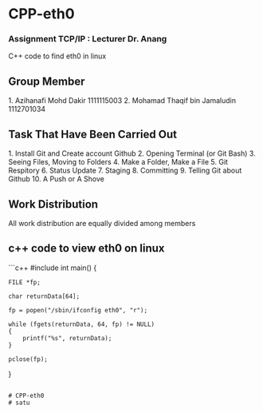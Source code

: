 # CPP-eth0
<h3>Assignment TCP/IP : Lecturer Dr. Anang</h3>
C++ code to find eth0 in linux

<h2> Group Member </h2>
1. Azihanafi Mohd Dakir 1111115003
2. Mohamad Thaqif bin Jamaludin 1112701034

<h2> Task That Have Been Carried Out </h2>
1. Install Git and Create account Github
2. Opening Terminal (or Git Bash)
3. Seeing Files, Moving to Folders
4. Make a Folder, Make a File
5. Git Respitory
6. Status Update
7. Staging
8. Committing
9. Telling Git about Github
10. A Push or A Shove

<h2>Work Distribution</h2>
All work distribution are equally divided among members

<h2>c++ code to view eth0 on linux</h2>
```c++
#include <stdio.h>
int main()
{
	
	FILE *fp;

	char returnData[64];

	fp = popen("/sbin/ifconfig eth0", "r");

	while (fgets(returnData, 64, fp) != NULL)
	{
		printf("%s", returnData);
	}

	pclose(fp);
}
```

# CPP-eth0
# satu
